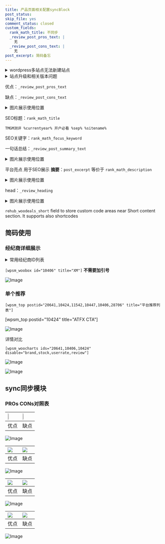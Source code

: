```yaml
---
title: 产品页面相关配置syncBlock
post_status: 
skip_file: yes
comment_status: closed
custom_fields:
  rank_math_title: 不同步
  _review_post_pros_text: |
    无
  _review_post_cons_text: |
    无
post_excerpt: 简码备忘
---
```

<details><summary>wordpress多站点无法新建站点</summary>

<li>和报错需要清理cookies一样的原因</li>
<li>wp-config.php里面<code>define( 'SUBDOMAIN_INSTALL', false );//子域名安装</code></li>
<li>新建子站点是用<code>define( 'SUBDOMAIN_INSTALL', true);//子域名安装</code> 完成以后，改成<code>false</code></li>
</details>

<details><summary>站点升级和相关版本问题</summary>

<p>wordpress：5.9.9
woocommerce：7.5.1
出现问题的地方：主题选项里面>><strong>Product layout >>compact style</strong></p>
<p>如何出现没有用过的字段 导致无法保存。先导出配置 然后进行修改，后面再次恢复即可。</p>
<p>出现部分字段无法显示时，需要返回默认布局后，对产品进行保存就好了。</p>
<p></p>
</details>

优点：`_review_post_pros_text`

缺点：`_review_post_cons_text`

<details><summary>图片展示使用位置</summary>

<img src="https://prod-files-secure.s3.us-west-2.amazonaws.com/39ed1227-6d7d-4570-be36-9ccd4a2c4241/f51d3d83-55d4-4bdf-9604-f37ec77ab556/Untitled.png?X-Amz-Algorithm=AWS4-HMAC-SHA256&X-Amz-Content-Sha256=UNSIGNED-PAYLOAD&X-Amz-Credential=ASIAZI2LB4664SBERPDW%2F20250812%2Fus-west-2%2Fs3%2Faws4_request&X-Amz-Date=20250812T165520Z&X-Amz-Expires=3600&X-Amz-Security-Token=IQoJb3JpZ2luX2VjENH%2F%2F%2F%2F%2F%2F%2F%2F%2F%2FwEaCXVzLXdlc3QtMiJIMEYCIQDqqDDP7Ox6mY0%2BH9tVb3Lc%2FElbNPWt%2FW4TNu48U2Sv%2FQIhAKQueNKHISa%2BZPN8UW%2BhPBw5zghgX%2FDu9PloDJAZtopOKv8DCBkQABoMNjM3NDIzMTgzODA1IgxTVCMCQpXeEwk%2BHF4q3AN553tIQMDzok7WnhwEZiqFSCWMBcehZj6fGCI%2FuBBbF%2F1E8E71IKG%2BPN%2BEPeAfaF6asuKjO7UurmxXKtFJa8FBBkny2eXMhcXrnEFax5Knk0VnaYXjjbTp%2BB7flGj3P8oBaIjlJeH2AnmClZPpUVUhtpiEwWoHgX6rw%2FSwSByx27kMV2bADew8wxDGZ9yylat8D8%2BYxxvpkPR044ccvPgjvT91c5FXURvMrxaCUOOVMUcH3w7sXGCgHJapcW7RJmAZUIFdfPai0kHkFvf57vOpayqU4F2pmHlb6yxaUGmMqjzCFZ1bstRwzXAwkutxgPj6CFDXmvjslOOPlUJkeAraV2AsrNpmTFhmyENHXZzLBwy3xZdhXH5X4%2FgOq3bd8PWMV97ZE%2BKUwA8BI2sbwTRGiriEDXwNuXKjNCIDHX308BZDrenHGPqSu71HvieDc7fgbAA5kX87u0k0sZdmm9UBfShDJJDo8Pu5Cu6BtuQlpGT1mLGpWFryyRqKyuQ8mZyRaOVch%2FG5T99tNrUPXP5JYYEH%2BDchnHuiy%2BLngMItEJm34073M5j2%2BGnQFYTxNnDiu%2F6GpVuoHTdaM7WxxRV%2BuRuuCW7JHjXMkBwD8MDN3sDScpiMGVA0FCQBaDCn1e3EBjqkAfMSZAw1TMPNvlpRl90MjIXLwwe%2FXkMtTqaG%2BXdPH6fscdbdhH2vZIOSyJxCCN17MP0gW0frLfjjWBUEMc6xJvJ6CuT8oaqZWSftUlZ3Yawf0Yp5%2FZIUuxQ0faxH6daBSz0Fr2XsPcwOyMZsd%2F43x1OffyvcoUqyENqbFVuc2YM3WuSlz3mjydzd%2F2Tpx%2FMR5TaUmHzyx2I9lgGa6tlvU0vGxQgr&X-Amz-Signature=32770c2b35bd635918ff62218799fe1df61a0d2e496ad5cd0d5bf30e281b736a&X-Amz-SignedHeaders=host&x-amz-checksum-mode=ENABLED&x-id=GetObject" alt="Image">
</details>

SEO标题：`rank_math_title`

`TMGM测评 %currentyear% 开户必看 %sep% %sitename%`

SEO关键字：`rank_math_focus_keyword`

一句话总结：`_review_post_summary_text`

<details><summary>图片展示使用位置</summary>

<img src="https://prod-files-secure.s3.us-west-2.amazonaws.com/39ed1227-6d7d-4570-be36-9ccd4a2c4241/4b96a922-296c-4f4e-8630-d1c870cbce01/Untitled.png?X-Amz-Algorithm=AWS4-HMAC-SHA256&X-Amz-Content-Sha256=UNSIGNED-PAYLOAD&X-Amz-Credential=ASIAZI2LB466WYALI6GW%2F20250812%2Fus-west-2%2Fs3%2Faws4_request&X-Amz-Date=20250812T165522Z&X-Amz-Expires=3600&X-Amz-Security-Token=IQoJb3JpZ2luX2VjENH%2F%2F%2F%2F%2F%2F%2F%2F%2F%2FwEaCXVzLXdlc3QtMiJGMEQCIADjXPWJ7jKAYbyRwdOBmFj7xBDRE3bmpdFGj%2Bwq48zlAiAJw2Ke8nONkEbZL84t96tNt53sPH0bziv8ya7j5YT1gCr%2FAwgZEAAaDDYzNzQyMzE4MzgwNSIM5wCkd4osxC%2F2S6pvKtwDw%2Bj38jWjukl3mRLFDEyY3kjyziRAr6Dk9F0NTrvFia%2BbAYb4hKmOzZoYpH5KsywEGHQXi3Wtc9whf6cRGbNAuWLxInKX0vPc3UAA8n72thZq%2FQoEOe%2FLkbnmHWsATXoRTt%2FkMY41ZilG7tZevgvMFVsGz4CgZBE9Hh%2BKgGhk0bu2V8QtumC%2FvT3eUOZzTtsl5xSQxNODJP5AFv9euxLwJ6jyNS5LaCX7Uf26tsBbXcn89smQP8SaLKh54rDrdL3YX2dH0D6EFCA5KVx7BbTwG73nutTPxb1nGJUh%2BHf%2B2MkPqdWn3TxZP6CCpqr45S587Wog4R6JqblEQYjH%2FtLdGbGHGv%2BiUIveUn3ClaH0ubkiV%2BKvm%2B%2BMTJpPAY7h6pc0wPWnyu%2BkXWV4fe5ZNm8VTwJfiBToVIsfAtrPVI1qXQ3DagztkykDOaR48WPge%2BS3jMpvyULpgiqgyNnw7Xv6Vy%2B6DtLRlLno%2FJNsxI2ZU0NyKnqTyrH%2BHtHZmAv40YQAewCk3pcQnWdHOwqUBhRewPGE5hsoChqZlD5NPO0QnkbjAFP6%2BW46HWuD0zcg8fpnCrBA%2FBFy%2BvZ%2BwZ9sSuHpnrAV0Jf7L4TD38ZGZTGyTJbvfezkVaW4Kh4ckGgw7NTtxAY6pgHr9r1tlGe%2BbX7rq%2FFK8sWXD1hO8FyevGvjqo5J%2BZ%2BQhFsVnvZCvHvug8K73vy9nJkfgK3Q312ykJzJkQ7HlHRFp1GBTpQHmtJ41WhgVliN1PNcWBwfXxjpAh9ShKmO4Maa620u%2FAtsEvGrtJnxIeBcj%2Bvb%2BtEqf3aU4hinxncjzlvQVhJOLpBJ51MQc5uR%2B1Ex4cKqpLrR%2BF7W%2B74P8DplySYby%2BZP&X-Amz-Signature=49003198764655bfd2776b9340bc85ef7bfccd42d3b8eb2b409e26abe079ab75&X-Amz-SignedHeaders=host&x-amz-checksum-mode=ENABLED&x-id=GetObject" alt="Image">
</details>

平台亮点 用于SEO展示 **摘要**：`post_excerpt`  等价于 `rank_math_description`

<details><summary>图片展示使用位置</summary>

<img src="https://prod-files-secure.s3.us-west-2.amazonaws.com/39ed1227-6d7d-4570-be36-9ccd4a2c4241/1ee11f63-b60a-4dfe-a7a7-d58ff23b5d88/Untitled.png?X-Amz-Algorithm=AWS4-HMAC-SHA256&X-Amz-Content-Sha256=UNSIGNED-PAYLOAD&X-Amz-Credential=ASIAZI2LB466S6ZZNZ5Y%2F20250812%2Fus-west-2%2Fs3%2Faws4_request&X-Amz-Date=20250812T165522Z&X-Amz-Expires=3600&X-Amz-Security-Token=IQoJb3JpZ2luX2VjENH%2F%2F%2F%2F%2F%2F%2F%2F%2F%2FwEaCXVzLXdlc3QtMiJHMEUCICX34oOffWUTMtNCf52Mwzw8IlkdX6zwEM6TYfWem8ZNAiEAzuikpStOKYx5wLcxTgiNC1CCCw4BCCgVEpDbqoT9hqkq%2FwMIGRAAGgw2Mzc0MjMxODM4MDUiDGI%2FfpN6WYI%2B8FMmwircA%2F%2F%2BgkIO0oxGVkD3bhizZDcTI4FTl2MprNKR8Gv2%2BxYILD5MtZZBrTEPBn%2BMDSOu794esBVdvbBajBGsMWp5rjps3FCKdR8xdWzgowXPGz0mzne%2BK74Ed5hpwXXIg93K7%2F6vaxRrkOpqFHQnOjd3poS36pS0cwR5%2BJ%2B9YE0FFcVLqJEpgyuee97vD6hEqgQVm%2Fmubp0MNH7NDsbbLAoW%2FZ7kxXODUkL1BnZ2ZgeYe5CFH6FC%2BjNXzKEQGX3XOd68lkxiaHT9sdPyTpIsP0BIECmnapBOsFZneFR6ZHc3xUvxWpNUckRaoM1ZzuDJ9le0svv6EKM7mEM9TrIMI8Ru8%2FYkYUCqnr%2BJuAg%2BGQuG0vxWw4gfyuiShI4GegIdgujoxYc7GGkEtkrmdSEX2DjSvIr89nthFfeVJEq9c4X6D98zOQyG6UTjl6dcS5oNch8UE6CLA35gsQz3BT970um4hL26wwHqkOys0qVJqV2CUNxVgY4UFjxvUxV49Cs%2FCNUR8mFJAVWdmtFpYKfM5fbs%2BWRTh2bRq4nq6HJeHgLjhsw5rQ7VYnS7K2FLKpRPwULD9TytSbMlUrD2VPH91lKln2PaUFTjC8mhxJw7bgCda5Ktg0PjpAi%2B9Q93%2FhWXMLnT7cQGOqUBxvHQkg0ZHLU8j79OTcf%2Bt0tT8JruqHdPAlvZzm5vzkOFtqO0iMfyAVzP0FhOd%2FdhhgToNPIW02tDQUvmulr0vp039Q47oMKoUc4IoIroIKLHszJwRFaz66nyQ1RZJ14%2FGxYWps%2BViK6DLpcw0GtnEGYaKJCkyCAoE6rKpBXxyaC0gADwKl%2BfaK8SWqiEI39L%2FxC4bpOusmb0t1hheCENyZLSGhJ7&X-Amz-Signature=f0bfcd9cead3d24b7b6aa356f80717cf1074fe0007fb8365e3507f104695585c&X-Amz-SignedHeaders=host&x-amz-checksum-mode=ENABLED&x-id=GetObject" alt="Image">
<img src="https://prod-files-secure.s3.us-west-2.amazonaws.com/39ed1227-6d7d-4570-be36-9ccd4a2c4241/ad4118b5-78d8-4fbe-801e-3b29b5d99c01/Untitled.png?X-Amz-Algorithm=AWS4-HMAC-SHA256&X-Amz-Content-Sha256=UNSIGNED-PAYLOAD&X-Amz-Credential=ASIAZI2LB466S6ZZNZ5Y%2F20250812%2Fus-west-2%2Fs3%2Faws4_request&X-Amz-Date=20250812T165522Z&X-Amz-Expires=3600&X-Amz-Security-Token=IQoJb3JpZ2luX2VjENH%2F%2F%2F%2F%2F%2F%2F%2F%2F%2FwEaCXVzLXdlc3QtMiJHMEUCICX34oOffWUTMtNCf52Mwzw8IlkdX6zwEM6TYfWem8ZNAiEAzuikpStOKYx5wLcxTgiNC1CCCw4BCCgVEpDbqoT9hqkq%2FwMIGRAAGgw2Mzc0MjMxODM4MDUiDGI%2FfpN6WYI%2B8FMmwircA%2F%2F%2BgkIO0oxGVkD3bhizZDcTI4FTl2MprNKR8Gv2%2BxYILD5MtZZBrTEPBn%2BMDSOu794esBVdvbBajBGsMWp5rjps3FCKdR8xdWzgowXPGz0mzne%2BK74Ed5hpwXXIg93K7%2F6vaxRrkOpqFHQnOjd3poS36pS0cwR5%2BJ%2B9YE0FFcVLqJEpgyuee97vD6hEqgQVm%2Fmubp0MNH7NDsbbLAoW%2FZ7kxXODUkL1BnZ2ZgeYe5CFH6FC%2BjNXzKEQGX3XOd68lkxiaHT9sdPyTpIsP0BIECmnapBOsFZneFR6ZHc3xUvxWpNUckRaoM1ZzuDJ9le0svv6EKM7mEM9TrIMI8Ru8%2FYkYUCqnr%2BJuAg%2BGQuG0vxWw4gfyuiShI4GegIdgujoxYc7GGkEtkrmdSEX2DjSvIr89nthFfeVJEq9c4X6D98zOQyG6UTjl6dcS5oNch8UE6CLA35gsQz3BT970um4hL26wwHqkOys0qVJqV2CUNxVgY4UFjxvUxV49Cs%2FCNUR8mFJAVWdmtFpYKfM5fbs%2BWRTh2bRq4nq6HJeHgLjhsw5rQ7VYnS7K2FLKpRPwULD9TytSbMlUrD2VPH91lKln2PaUFTjC8mhxJw7bgCda5Ktg0PjpAi%2B9Q93%2FhWXMLnT7cQGOqUBxvHQkg0ZHLU8j79OTcf%2Bt0tT8JruqHdPAlvZzm5vzkOFtqO0iMfyAVzP0FhOd%2FdhhgToNPIW02tDQUvmulr0vp039Q47oMKoUc4IoIroIKLHszJwRFaz66nyQ1RZJ14%2FGxYWps%2BViK6DLpcw0GtnEGYaKJCkyCAoE6rKpBXxyaC0gADwKl%2BfaK8SWqiEI39L%2FxC4bpOusmb0t1hheCENyZLSGhJ7&X-Amz-Signature=2b8f4ffed2f27bdb2fcb0d55fdf5bd9438a41fbe608fc9a6f911556b4c2d723d&X-Amz-SignedHeaders=host&x-amz-checksum-mode=ENABLED&x-id=GetObject" alt="Image">
<img src="https://prod-files-secure.s3.us-west-2.amazonaws.com/39ed1227-6d7d-4570-be36-9ccd4a2c4241/a38cf7c9-a79c-4b64-9e94-13589fe0758b/Untitled.png?X-Amz-Algorithm=AWS4-HMAC-SHA256&X-Amz-Content-Sha256=UNSIGNED-PAYLOAD&X-Amz-Credential=ASIAZI2LB466S6ZZNZ5Y%2F20250812%2Fus-west-2%2Fs3%2Faws4_request&X-Amz-Date=20250812T165522Z&X-Amz-Expires=3600&X-Amz-Security-Token=IQoJb3JpZ2luX2VjENH%2F%2F%2F%2F%2F%2F%2F%2F%2F%2FwEaCXVzLXdlc3QtMiJHMEUCICX34oOffWUTMtNCf52Mwzw8IlkdX6zwEM6TYfWem8ZNAiEAzuikpStOKYx5wLcxTgiNC1CCCw4BCCgVEpDbqoT9hqkq%2FwMIGRAAGgw2Mzc0MjMxODM4MDUiDGI%2FfpN6WYI%2B8FMmwircA%2F%2F%2BgkIO0oxGVkD3bhizZDcTI4FTl2MprNKR8Gv2%2BxYILD5MtZZBrTEPBn%2BMDSOu794esBVdvbBajBGsMWp5rjps3FCKdR8xdWzgowXPGz0mzne%2BK74Ed5hpwXXIg93K7%2F6vaxRrkOpqFHQnOjd3poS36pS0cwR5%2BJ%2B9YE0FFcVLqJEpgyuee97vD6hEqgQVm%2Fmubp0MNH7NDsbbLAoW%2FZ7kxXODUkL1BnZ2ZgeYe5CFH6FC%2BjNXzKEQGX3XOd68lkxiaHT9sdPyTpIsP0BIECmnapBOsFZneFR6ZHc3xUvxWpNUckRaoM1ZzuDJ9le0svv6EKM7mEM9TrIMI8Ru8%2FYkYUCqnr%2BJuAg%2BGQuG0vxWw4gfyuiShI4GegIdgujoxYc7GGkEtkrmdSEX2DjSvIr89nthFfeVJEq9c4X6D98zOQyG6UTjl6dcS5oNch8UE6CLA35gsQz3BT970um4hL26wwHqkOys0qVJqV2CUNxVgY4UFjxvUxV49Cs%2FCNUR8mFJAVWdmtFpYKfM5fbs%2BWRTh2bRq4nq6HJeHgLjhsw5rQ7VYnS7K2FLKpRPwULD9TytSbMlUrD2VPH91lKln2PaUFTjC8mhxJw7bgCda5Ktg0PjpAi%2B9Q93%2FhWXMLnT7cQGOqUBxvHQkg0ZHLU8j79OTcf%2Bt0tT8JruqHdPAlvZzm5vzkOFtqO0iMfyAVzP0FhOd%2FdhhgToNPIW02tDQUvmulr0vp039Q47oMKoUc4IoIroIKLHszJwRFaz66nyQ1RZJ14%2FGxYWps%2BViK6DLpcw0GtnEGYaKJCkyCAoE6rKpBXxyaC0gADwKl%2BfaK8SWqiEI39L%2FxC4bpOusmb0t1hheCENyZLSGhJ7&X-Amz-Signature=47620a5592fdd4b6367a28af9e9326bbab49d92a91cdd5ea9e7c36236459ff4d&X-Amz-SignedHeaders=host&x-amz-checksum-mode=ENABLED&x-id=GetObject" alt="Image">
<img src="https://prod-files-secure.s3.us-west-2.amazonaws.com/39ed1227-6d7d-4570-be36-9ccd4a2c4241/7da6fc1e-d2ac-42ae-8c75-cb5749aa18f6/Untitled.png?X-Amz-Algorithm=AWS4-HMAC-SHA256&X-Amz-Content-Sha256=UNSIGNED-PAYLOAD&X-Amz-Credential=ASIAZI2LB466S6ZZNZ5Y%2F20250812%2Fus-west-2%2Fs3%2Faws4_request&X-Amz-Date=20250812T165522Z&X-Amz-Expires=3600&X-Amz-Security-Token=IQoJb3JpZ2luX2VjENH%2F%2F%2F%2F%2F%2F%2F%2F%2F%2FwEaCXVzLXdlc3QtMiJHMEUCICX34oOffWUTMtNCf52Mwzw8IlkdX6zwEM6TYfWem8ZNAiEAzuikpStOKYx5wLcxTgiNC1CCCw4BCCgVEpDbqoT9hqkq%2FwMIGRAAGgw2Mzc0MjMxODM4MDUiDGI%2FfpN6WYI%2B8FMmwircA%2F%2F%2BgkIO0oxGVkD3bhizZDcTI4FTl2MprNKR8Gv2%2BxYILD5MtZZBrTEPBn%2BMDSOu794esBVdvbBajBGsMWp5rjps3FCKdR8xdWzgowXPGz0mzne%2BK74Ed5hpwXXIg93K7%2F6vaxRrkOpqFHQnOjd3poS36pS0cwR5%2BJ%2B9YE0FFcVLqJEpgyuee97vD6hEqgQVm%2Fmubp0MNH7NDsbbLAoW%2FZ7kxXODUkL1BnZ2ZgeYe5CFH6FC%2BjNXzKEQGX3XOd68lkxiaHT9sdPyTpIsP0BIECmnapBOsFZneFR6ZHc3xUvxWpNUckRaoM1ZzuDJ9le0svv6EKM7mEM9TrIMI8Ru8%2FYkYUCqnr%2BJuAg%2BGQuG0vxWw4gfyuiShI4GegIdgujoxYc7GGkEtkrmdSEX2DjSvIr89nthFfeVJEq9c4X6D98zOQyG6UTjl6dcS5oNch8UE6CLA35gsQz3BT970um4hL26wwHqkOys0qVJqV2CUNxVgY4UFjxvUxV49Cs%2FCNUR8mFJAVWdmtFpYKfM5fbs%2BWRTh2bRq4nq6HJeHgLjhsw5rQ7VYnS7K2FLKpRPwULD9TytSbMlUrD2VPH91lKln2PaUFTjC8mhxJw7bgCda5Ktg0PjpAi%2B9Q93%2FhWXMLnT7cQGOqUBxvHQkg0ZHLU8j79OTcf%2Bt0tT8JruqHdPAlvZzm5vzkOFtqO0iMfyAVzP0FhOd%2FdhhgToNPIW02tDQUvmulr0vp039Q47oMKoUc4IoIroIKLHszJwRFaz66nyQ1RZJ14%2FGxYWps%2BViK6DLpcw0GtnEGYaKJCkyCAoE6rKpBXxyaC0gADwKl%2BfaK8SWqiEI39L%2FxC4bpOusmb0t1hheCENyZLSGhJ7&X-Amz-Signature=b5fde09d0b5adb526f71090ae03c507975810b395195f4ad0439e0b6bda5f522&X-Amz-SignedHeaders=host&x-amz-checksum-mode=ENABLED&x-id=GetObject" alt="Image">
<img src="https://prod-files-secure.s3.us-west-2.amazonaws.com/39ed1227-6d7d-4570-be36-9ccd4a2c4241/7e97f40a-eaee-47f5-b2f9-475f96808fa7/Untitled.png?X-Amz-Algorithm=AWS4-HMAC-SHA256&X-Amz-Content-Sha256=UNSIGNED-PAYLOAD&X-Amz-Credential=ASIAZI2LB466S6ZZNZ5Y%2F20250812%2Fus-west-2%2Fs3%2Faws4_request&X-Amz-Date=20250812T165522Z&X-Amz-Expires=3600&X-Amz-Security-Token=IQoJb3JpZ2luX2VjENH%2F%2F%2F%2F%2F%2F%2F%2F%2F%2FwEaCXVzLXdlc3QtMiJHMEUCICX34oOffWUTMtNCf52Mwzw8IlkdX6zwEM6TYfWem8ZNAiEAzuikpStOKYx5wLcxTgiNC1CCCw4BCCgVEpDbqoT9hqkq%2FwMIGRAAGgw2Mzc0MjMxODM4MDUiDGI%2FfpN6WYI%2B8FMmwircA%2F%2F%2BgkIO0oxGVkD3bhizZDcTI4FTl2MprNKR8Gv2%2BxYILD5MtZZBrTEPBn%2BMDSOu794esBVdvbBajBGsMWp5rjps3FCKdR8xdWzgowXPGz0mzne%2BK74Ed5hpwXXIg93K7%2F6vaxRrkOpqFHQnOjd3poS36pS0cwR5%2BJ%2B9YE0FFcVLqJEpgyuee97vD6hEqgQVm%2Fmubp0MNH7NDsbbLAoW%2FZ7kxXODUkL1BnZ2ZgeYe5CFH6FC%2BjNXzKEQGX3XOd68lkxiaHT9sdPyTpIsP0BIECmnapBOsFZneFR6ZHc3xUvxWpNUckRaoM1ZzuDJ9le0svv6EKM7mEM9TrIMI8Ru8%2FYkYUCqnr%2BJuAg%2BGQuG0vxWw4gfyuiShI4GegIdgujoxYc7GGkEtkrmdSEX2DjSvIr89nthFfeVJEq9c4X6D98zOQyG6UTjl6dcS5oNch8UE6CLA35gsQz3BT970um4hL26wwHqkOys0qVJqV2CUNxVgY4UFjxvUxV49Cs%2FCNUR8mFJAVWdmtFpYKfM5fbs%2BWRTh2bRq4nq6HJeHgLjhsw5rQ7VYnS7K2FLKpRPwULD9TytSbMlUrD2VPH91lKln2PaUFTjC8mhxJw7bgCda5Ktg0PjpAi%2B9Q93%2FhWXMLnT7cQGOqUBxvHQkg0ZHLU8j79OTcf%2Bt0tT8JruqHdPAlvZzm5vzkOFtqO0iMfyAVzP0FhOd%2FdhhgToNPIW02tDQUvmulr0vp039Q47oMKoUc4IoIroIKLHszJwRFaz66nyQ1RZJ14%2FGxYWps%2BViK6DLpcw0GtnEGYaKJCkyCAoE6rKpBXxyaC0gADwKl%2BfaK8SWqiEI39L%2FxC4bpOusmb0t1hheCENyZLSGhJ7&X-Amz-Signature=06a0b0d59a8b50eea0ec20f57fa77c66b18197ae3be63ea9ef8d7d7eb3fc4e80&X-Amz-SignedHeaders=host&x-amz-checksum-mode=ENABLED&x-id=GetObject" alt="Image">
</details>

head：`_review_heading`

<details><summary>图片展示使用位置</summary>

<img src="https://prod-files-secure.s3.us-west-2.amazonaws.com/39ed1227-6d7d-4570-be36-9ccd4a2c4241/3a4650ad-9887-415c-889a-edd51fa54f27/Untitled.png?X-Amz-Algorithm=AWS4-HMAC-SHA256&X-Amz-Content-Sha256=UNSIGNED-PAYLOAD&X-Amz-Credential=ASIAZI2LB466VNK66MXJ%2F20250812%2Fus-west-2%2Fs3%2Faws4_request&X-Amz-Date=20250812T165523Z&X-Amz-Expires=3600&X-Amz-Security-Token=IQoJb3JpZ2luX2VjENH%2F%2F%2F%2F%2F%2F%2F%2F%2F%2FwEaCXVzLXdlc3QtMiJHMEUCIQDQX1gh9mokEWWcdGFWBIW3QAKHavO6uKKPXegyfa6siwIgHKTylksK4bm%2FqpCFWpiXqiaCPiZ4GG8M8XHEl728Uooq%2FwMIGRAAGgw2Mzc0MjMxODM4MDUiDHiOm0qvwvTmSnzrHSrcA%2FQMrnfTskP6aOWD7McVibXsC%2BU0EDKwyqNCBkolZu0a0ND88KegO3UJbGJlsQ17YYm9eexQz4DFL6PNW5b2fwBYLy5gYu1sJ%2Bj6mxrTiAIsoFrxlM1fp%2BmuH71eFXIbai7advEPoIaU3QCOmjiTWOnzbyoeO81yiFDxmRh2Rt%2Bb9FdKcb34l81GXVRu1DhWf%2BlkEZheJBJ3rKjGEGwN3MOzeA%2BYEZVYwE8dpTLzGKDuJz1PJtmaQ5AqQ3YC1HrxOcu4zgA5Bvg41TcSK4WglebseMtD%2BmzGSPao6mh6kk50CF6MszR8dwFqhkRVB6UFh1152QgZsAailASvZF66%2FPIdalR43HrTSA96uT%2F92Qjb4fN41HFizzfSNYuWgPFyUnKghNBA2bJeJux%2Ba42vA6wbwBhSBfBAYXw5igkImJBrbnwvl5IY5aMwtdz5jLzVvVsi78jYzm57LeYxxwd25zGZsy3Qtzloj3AZru86WZExf2D%2BKnA5hyvXpO6YKq4m1U%2F2tinv37tGQ5KalF2Vr4uno1YX7uCkyNUEoHFPpWkDa8o4pDcPQXW4U%2FdB4DnkgXh2ZupZ15UEHD76onlfkNgShDEV4WkcdtZGRhA0NUYD1OCan%2B3wbApkeGO1MKDV7cQGOqUBQrroGjentDcIqAvwhlPD7WTAUUhGfjbbuau770dbHykaCKYxjUqJUQn7VD4vP%2BEhIqganBx625PhgWb%2BkyY2Ov1CDz6O72TUAJHpJU5FrOaSBdD5urYJkzr7SZ5hOCw2VFoVAXAGWcOdAHdyxluyi%2BI8S56DcMhtVsnasu3dOw1FIF7eLoDUpqX4KLbwxKgYjSev9G%2B4djFeU9NFaMsRMtziwg3o&X-Amz-Signature=889a982d4baf36f6c88ab9cf6d5a5458b4c90ea499b772752b6ee4545841edee&X-Amz-SignedHeaders=host&x-amz-checksum-mode=ENABLED&x-id=GetObject" alt="Image">
</details>

`rehub_woodeals_short`	field to store custom code areas near Short content section. It supports also shortcodes



## 简码使用

### 经纪商详细展示

<details><summary>常用经纪商ID列表</summary>

<pre><code class="php">嘉盛 ===> 20641  [wpsm_woobox id="20641" title="嘉盛"]
易信easymarkets ===> 11542  [wpsm_woobox id="11542" title="易信easymarkets"]
ATFX外汇 ===> 10424  [wpsm_woobox id="10424" title="ATFX"]
XM ===> 10406  [wpsm_woobox id="10406" title="XM"]
TMGM ===> 29622  [wpsm_woobox id="29622" title="TMGM"]
HYCM ===> 10447  [wpsm_woobox id="10447" title="HYCM"]
fpmarkets澳福外汇 ===> 20639  [wpsm_woobox id="20639" title="fpmarkets澳福外汇"]</code></pre>
</details>

`[wpsm_woobox id="10406" title="XM"]` **不需要加引号**

![Image](https://prod-files-secure.s3.us-west-2.amazonaws.com/39ed1227-6d7d-4570-be36-9ccd4a2c4241/4f898f9d-0fa7-4e43-acd3-ac6bc7be575a/Untitled.png?X-Amz-Algorithm=AWS4-HMAC-SHA256&X-Amz-Content-Sha256=UNSIGNED-PAYLOAD&X-Amz-Credential=ASIAZI2LB466VQ3P76JS%2F20250812%2Fus-west-2%2Fs3%2Faws4_request&X-Amz-Date=20250812T165519Z&X-Amz-Expires=3600&X-Amz-Security-Token=IQoJb3JpZ2luX2VjENH%2F%2F%2F%2F%2F%2F%2F%2F%2F%2FwEaCXVzLXdlc3QtMiJHMEUCIFvmiMk50pGSCbqeo1KoP7krpYgrDTmdFVGA4TjdtPB%2BAiEAyNsGfSzsVaqUAlrNvUGhonBvd5k1x%2BqoPei%2B5kE84g0q%2FwMIGRAAGgw2Mzc0MjMxODM4MDUiDC%2FA9QNXXzxYUNcgAyrcA2TeLC53h%2BdSNhoxssk5XxsVeKbMt%2BGGLg89%2FYK5BQS6GJKsNSOAcPitonsv7VwhqNj%2FgGmMHTKHgkkfltSAZ6nMHWqSFPWH9TQu4bCtYx9OonuBePUe6pEFlbYBPPlAvmIO1pkQBEr9k0zYCBjES5r%2Fi9x2SLjVNZEo4uCpjGcuIUwNAelzpVKihXbpH93elwMgvhMGkAySmuFgkVQ1fAxNLktpyMkTjzi1qkqzKwhhJBU8QNC8iE1IKjToKYi3yj7EPIGyyDGcsyHbeSWVp4hykg1TK1kFjLAtOJtKfiaqcixg2oqMOePRSE%2B36kwwxTDG4dmKBBrBRsrqh%2FtoFAl3%2FWsnHRXbVQfgz5SSyuh7JYW4Cnrl6oVSM9%2BhlvdgM%2BSVLDUKp6SbYMqVktv2FofbETYWW%2BK4hbLMQ%2BaeDyEcVzg1Pen%2BYYn6VQztfNXzJz691Je4tirI%2Fcjw%2BCZvCVqDcCYAqsdSyY501rCkuwgBx0YWUBY7%2BWD0pVbXWyHAXQlFolLO5jGK2%2BetrbgGG0I2dZ85YuQhJDiDLwwqzJfRHJLnHlu5U72dLw2aQo5NbLy1TJh%2BruO5I0%2F2q8ADMtTYBXKmZRheVMj3A6%2FKQ24hjFjvJh%2Fy6lr1pSMdMPHU7cQGOqUBHQ8%2BhidmNVNuKD2J4mkvqDPc3rPKM4%2FoBJnRx1nkeLT75eZnaVkb8xBmYEsv0AthGj8L5znLRJ6C6cVszSKynC2eUu8KtGWktGUMdL8nQg4cJMJW9UATXPhqtPuPEd3PYBN1wIUPO1G1X9cdieKw65s8RHd28%2F2bAwwNxKFgWtLoZ6euOOE8n3xzkmMbRVbeNoBD%2FhV5TlHV52nSIt95u8rGR%2F1n&X-Amz-Signature=d308e63ff9329a39056a06aca06fe7b6a7bcfdddb070b364bde7f236778d54b5&X-Amz-SignedHeaders=host&x-amz-checksum-mode=ENABLED&x-id=GetObject)

### 单个推荐
`[wpsm_top postid="20641,10424,11542,10447,10406,28706" title="平台推荐列表"]`

[wpsm_top postid="10424" title="ATFX CTA"]

![Image](https://prod-files-secure.s3.us-west-2.amazonaws.com/39ed1227-6d7d-4570-be36-9ccd4a2c4241/5ac620dc-51a8-48b6-b55d-91f47299193c/Untitled.png?X-Amz-Algorithm=AWS4-HMAC-SHA256&X-Amz-Content-Sha256=UNSIGNED-PAYLOAD&X-Amz-Credential=ASIAZI2LB466VQ3P76JS%2F20250812%2Fus-west-2%2Fs3%2Faws4_request&X-Amz-Date=20250812T165519Z&X-Amz-Expires=3600&X-Amz-Security-Token=IQoJb3JpZ2luX2VjENH%2F%2F%2F%2F%2F%2F%2F%2F%2F%2FwEaCXVzLXdlc3QtMiJHMEUCIFvmiMk50pGSCbqeo1KoP7krpYgrDTmdFVGA4TjdtPB%2BAiEAyNsGfSzsVaqUAlrNvUGhonBvd5k1x%2BqoPei%2B5kE84g0q%2FwMIGRAAGgw2Mzc0MjMxODM4MDUiDC%2FA9QNXXzxYUNcgAyrcA2TeLC53h%2BdSNhoxssk5XxsVeKbMt%2BGGLg89%2FYK5BQS6GJKsNSOAcPitonsv7VwhqNj%2FgGmMHTKHgkkfltSAZ6nMHWqSFPWH9TQu4bCtYx9OonuBePUe6pEFlbYBPPlAvmIO1pkQBEr9k0zYCBjES5r%2Fi9x2SLjVNZEo4uCpjGcuIUwNAelzpVKihXbpH93elwMgvhMGkAySmuFgkVQ1fAxNLktpyMkTjzi1qkqzKwhhJBU8QNC8iE1IKjToKYi3yj7EPIGyyDGcsyHbeSWVp4hykg1TK1kFjLAtOJtKfiaqcixg2oqMOePRSE%2B36kwwxTDG4dmKBBrBRsrqh%2FtoFAl3%2FWsnHRXbVQfgz5SSyuh7JYW4Cnrl6oVSM9%2BhlvdgM%2BSVLDUKp6SbYMqVktv2FofbETYWW%2BK4hbLMQ%2BaeDyEcVzg1Pen%2BYYn6VQztfNXzJz691Je4tirI%2Fcjw%2BCZvCVqDcCYAqsdSyY501rCkuwgBx0YWUBY7%2BWD0pVbXWyHAXQlFolLO5jGK2%2BetrbgGG0I2dZ85YuQhJDiDLwwqzJfRHJLnHlu5U72dLw2aQo5NbLy1TJh%2BruO5I0%2F2q8ADMtTYBXKmZRheVMj3A6%2FKQ24hjFjvJh%2Fy6lr1pSMdMPHU7cQGOqUBHQ8%2BhidmNVNuKD2J4mkvqDPc3rPKM4%2FoBJnRx1nkeLT75eZnaVkb8xBmYEsv0AthGj8L5znLRJ6C6cVszSKynC2eUu8KtGWktGUMdL8nQg4cJMJW9UATXPhqtPuPEd3PYBN1wIUPO1G1X9cdieKw65s8RHd28%2F2bAwwNxKFgWtLoZ6euOOE8n3xzkmMbRVbeNoBD%2FhV5TlHV52nSIt95u8rGR%2F1n&X-Amz-Signature=db319174ab82a9dc12753c43deea452e51767edc3623e9de59a1acfcaa33efa9&X-Amz-SignedHeaders=host&x-amz-checksum-mode=ENABLED&x-id=GetObject)

详情对比

`[wpsm_woocharts ids="20641,10406,10424" disable="brand,stock,userrate,review"]`

![Image](https://prod-files-secure.s3.us-west-2.amazonaws.com/39ed1227-6d7d-4570-be36-9ccd4a2c4241/bf3ba45f-b9f3-4295-8aef-b4a495fd25f4/Untitled.png?X-Amz-Algorithm=AWS4-HMAC-SHA256&X-Amz-Content-Sha256=UNSIGNED-PAYLOAD&X-Amz-Credential=ASIAZI2LB466VQ3P76JS%2F20250812%2Fus-west-2%2Fs3%2Faws4_request&X-Amz-Date=20250812T165519Z&X-Amz-Expires=3600&X-Amz-Security-Token=IQoJb3JpZ2luX2VjENH%2F%2F%2F%2F%2F%2F%2F%2F%2F%2FwEaCXVzLXdlc3QtMiJHMEUCIFvmiMk50pGSCbqeo1KoP7krpYgrDTmdFVGA4TjdtPB%2BAiEAyNsGfSzsVaqUAlrNvUGhonBvd5k1x%2BqoPei%2B5kE84g0q%2FwMIGRAAGgw2Mzc0MjMxODM4MDUiDC%2FA9QNXXzxYUNcgAyrcA2TeLC53h%2BdSNhoxssk5XxsVeKbMt%2BGGLg89%2FYK5BQS6GJKsNSOAcPitonsv7VwhqNj%2FgGmMHTKHgkkfltSAZ6nMHWqSFPWH9TQu4bCtYx9OonuBePUe6pEFlbYBPPlAvmIO1pkQBEr9k0zYCBjES5r%2Fi9x2SLjVNZEo4uCpjGcuIUwNAelzpVKihXbpH93elwMgvhMGkAySmuFgkVQ1fAxNLktpyMkTjzi1qkqzKwhhJBU8QNC8iE1IKjToKYi3yj7EPIGyyDGcsyHbeSWVp4hykg1TK1kFjLAtOJtKfiaqcixg2oqMOePRSE%2B36kwwxTDG4dmKBBrBRsrqh%2FtoFAl3%2FWsnHRXbVQfgz5SSyuh7JYW4Cnrl6oVSM9%2BhlvdgM%2BSVLDUKp6SbYMqVktv2FofbETYWW%2BK4hbLMQ%2BaeDyEcVzg1Pen%2BYYn6VQztfNXzJz691Je4tirI%2Fcjw%2BCZvCVqDcCYAqsdSyY501rCkuwgBx0YWUBY7%2BWD0pVbXWyHAXQlFolLO5jGK2%2BetrbgGG0I2dZ85YuQhJDiDLwwqzJfRHJLnHlu5U72dLw2aQo5NbLy1TJh%2BruO5I0%2F2q8ADMtTYBXKmZRheVMj3A6%2FKQ24hjFjvJh%2Fy6lr1pSMdMPHU7cQGOqUBHQ8%2BhidmNVNuKD2J4mkvqDPc3rPKM4%2FoBJnRx1nkeLT75eZnaVkb8xBmYEsv0AthGj8L5znLRJ6C6cVszSKynC2eUu8KtGWktGUMdL8nQg4cJMJW9UATXPhqtPuPEd3PYBN1wIUPO1G1X9cdieKw65s8RHd28%2F2bAwwNxKFgWtLoZ6euOOE8n3xzkmMbRVbeNoBD%2FhV5TlHV52nSIt95u8rGR%2F1n&X-Amz-Signature=edd36465df829bbe89383bda7969532b8dd11f85c754d0cfdec6a30af2cd1fcd&X-Amz-SignedHeaders=host&x-amz-checksum-mode=ENABLED&x-id=GetObject)

![Image](https://prod-files-secure.s3.us-west-2.amazonaws.com/39ed1227-6d7d-4570-be36-9ccd4a2c4241/30bc56ef-f383-4b48-9768-2ebc9e436ec0/Untitled.png?X-Amz-Algorithm=AWS4-HMAC-SHA256&X-Amz-Content-Sha256=UNSIGNED-PAYLOAD&X-Amz-Credential=ASIAZI2LB466VQ3P76JS%2F20250812%2Fus-west-2%2Fs3%2Faws4_request&X-Amz-Date=20250812T165519Z&X-Amz-Expires=3600&X-Amz-Security-Token=IQoJb3JpZ2luX2VjENH%2F%2F%2F%2F%2F%2F%2F%2F%2F%2FwEaCXVzLXdlc3QtMiJHMEUCIFvmiMk50pGSCbqeo1KoP7krpYgrDTmdFVGA4TjdtPB%2BAiEAyNsGfSzsVaqUAlrNvUGhonBvd5k1x%2BqoPei%2B5kE84g0q%2FwMIGRAAGgw2Mzc0MjMxODM4MDUiDC%2FA9QNXXzxYUNcgAyrcA2TeLC53h%2BdSNhoxssk5XxsVeKbMt%2BGGLg89%2FYK5BQS6GJKsNSOAcPitonsv7VwhqNj%2FgGmMHTKHgkkfltSAZ6nMHWqSFPWH9TQu4bCtYx9OonuBePUe6pEFlbYBPPlAvmIO1pkQBEr9k0zYCBjES5r%2Fi9x2SLjVNZEo4uCpjGcuIUwNAelzpVKihXbpH93elwMgvhMGkAySmuFgkVQ1fAxNLktpyMkTjzi1qkqzKwhhJBU8QNC8iE1IKjToKYi3yj7EPIGyyDGcsyHbeSWVp4hykg1TK1kFjLAtOJtKfiaqcixg2oqMOePRSE%2B36kwwxTDG4dmKBBrBRsrqh%2FtoFAl3%2FWsnHRXbVQfgz5SSyuh7JYW4Cnrl6oVSM9%2BhlvdgM%2BSVLDUKp6SbYMqVktv2FofbETYWW%2BK4hbLMQ%2BaeDyEcVzg1Pen%2BYYn6VQztfNXzJz691Je4tirI%2Fcjw%2BCZvCVqDcCYAqsdSyY501rCkuwgBx0YWUBY7%2BWD0pVbXWyHAXQlFolLO5jGK2%2BetrbgGG0I2dZ85YuQhJDiDLwwqzJfRHJLnHlu5U72dLw2aQo5NbLy1TJh%2BruO5I0%2F2q8ADMtTYBXKmZRheVMj3A6%2FKQ24hjFjvJh%2Fy6lr1pSMdMPHU7cQGOqUBHQ8%2BhidmNVNuKD2J4mkvqDPc3rPKM4%2FoBJnRx1nkeLT75eZnaVkb8xBmYEsv0AthGj8L5znLRJ6C6cVszSKynC2eUu8KtGWktGUMdL8nQg4cJMJW9UATXPhqtPuPEd3PYBN1wIUPO1G1X9cdieKw65s8RHd28%2F2bAwwNxKFgWtLoZ6euOOE8n3xzkmMbRVbeNoBD%2FhV5TlHV52nSIt95u8rGR%2F1n&X-Amz-Signature=320e74912061d3f77401f3b29070a594e2c8a1c78b9c718a96f89cd1fc75064a&X-Amz-SignedHeaders=host&x-amz-checksum-mode=ENABLED&x-id=GetObject)

## sync同步模块

### PROs CONs对照表

| <img src="https://cdn.ifttt.fun/gh/jarlin8/OSS@main/icons/customize/pros.svg" height="auto" width="37.3%"> | <img src="https://cdn.ifttt.fun/gh/jarlin8/OSS@main/icons/customize/cons.svg" height="auto" width="28.8%"> |
| :--- | :--- |
| 优点 | 缺点 |

![Image](https://prod-files-secure.s3.us-west-2.amazonaws.com/39ed1227-6d7d-4570-be36-9ccd4a2c4241/8742b755-dfb5-4004-9a5f-d6e561664bd8/Untitled.png?X-Amz-Algorithm=AWS4-HMAC-SHA256&X-Amz-Content-Sha256=UNSIGNED-PAYLOAD&X-Amz-Credential=ASIAZI2LB466VQ3P76JS%2F20250812%2Fus-west-2%2Fs3%2Faws4_request&X-Amz-Date=20250812T165519Z&X-Amz-Expires=3600&X-Amz-Security-Token=IQoJb3JpZ2luX2VjENH%2F%2F%2F%2F%2F%2F%2F%2F%2F%2FwEaCXVzLXdlc3QtMiJHMEUCIFvmiMk50pGSCbqeo1KoP7krpYgrDTmdFVGA4TjdtPB%2BAiEAyNsGfSzsVaqUAlrNvUGhonBvd5k1x%2BqoPei%2B5kE84g0q%2FwMIGRAAGgw2Mzc0MjMxODM4MDUiDC%2FA9QNXXzxYUNcgAyrcA2TeLC53h%2BdSNhoxssk5XxsVeKbMt%2BGGLg89%2FYK5BQS6GJKsNSOAcPitonsv7VwhqNj%2FgGmMHTKHgkkfltSAZ6nMHWqSFPWH9TQu4bCtYx9OonuBePUe6pEFlbYBPPlAvmIO1pkQBEr9k0zYCBjES5r%2Fi9x2SLjVNZEo4uCpjGcuIUwNAelzpVKihXbpH93elwMgvhMGkAySmuFgkVQ1fAxNLktpyMkTjzi1qkqzKwhhJBU8QNC8iE1IKjToKYi3yj7EPIGyyDGcsyHbeSWVp4hykg1TK1kFjLAtOJtKfiaqcixg2oqMOePRSE%2B36kwwxTDG4dmKBBrBRsrqh%2FtoFAl3%2FWsnHRXbVQfgz5SSyuh7JYW4Cnrl6oVSM9%2BhlvdgM%2BSVLDUKp6SbYMqVktv2FofbETYWW%2BK4hbLMQ%2BaeDyEcVzg1Pen%2BYYn6VQztfNXzJz691Je4tirI%2Fcjw%2BCZvCVqDcCYAqsdSyY501rCkuwgBx0YWUBY7%2BWD0pVbXWyHAXQlFolLO5jGK2%2BetrbgGG0I2dZ85YuQhJDiDLwwqzJfRHJLnHlu5U72dLw2aQo5NbLy1TJh%2BruO5I0%2F2q8ADMtTYBXKmZRheVMj3A6%2FKQ24hjFjvJh%2Fy6lr1pSMdMPHU7cQGOqUBHQ8%2BhidmNVNuKD2J4mkvqDPc3rPKM4%2FoBJnRx1nkeLT75eZnaVkb8xBmYEsv0AthGj8L5znLRJ6C6cVszSKynC2eUu8KtGWktGUMdL8nQg4cJMJW9UATXPhqtPuPEd3PYBN1wIUPO1G1X9cdieKw65s8RHd28%2F2bAwwNxKFgWtLoZ6euOOE8n3xzkmMbRVbeNoBD%2FhV5TlHV52nSIt95u8rGR%2F1n&X-Amz-Signature=23a10f105dfa8f61d48260320050a63533e1a73d8e979b75446977e0d0b7389d&X-Amz-SignedHeaders=host&x-amz-checksum-mode=ENABLED&x-id=GetObject)

| <img src="https://cdn.ifttt.fun/gh/jarlin8/OSS@main/icons/customize/pros1.svg" height="auto"> | <img src="https://cdn.ifttt.fun/gh/jarlin8/OSS@main/icons/customize/cons1.svg" height="auto"> |
| :--- | :--- |
| 优点 | 缺点 |

![Image](https://prod-files-secure.s3.us-west-2.amazonaws.com/39ed1227-6d7d-4570-be36-9ccd4a2c4241/806358f8-c9c4-4e17-bb35-c6c76a5397a5/Untitled.png?X-Amz-Algorithm=AWS4-HMAC-SHA256&X-Amz-Content-Sha256=UNSIGNED-PAYLOAD&X-Amz-Credential=ASIAZI2LB466VQ3P76JS%2F20250812%2Fus-west-2%2Fs3%2Faws4_request&X-Amz-Date=20250812T165519Z&X-Amz-Expires=3600&X-Amz-Security-Token=IQoJb3JpZ2luX2VjENH%2F%2F%2F%2F%2F%2F%2F%2F%2F%2FwEaCXVzLXdlc3QtMiJHMEUCIFvmiMk50pGSCbqeo1KoP7krpYgrDTmdFVGA4TjdtPB%2BAiEAyNsGfSzsVaqUAlrNvUGhonBvd5k1x%2BqoPei%2B5kE84g0q%2FwMIGRAAGgw2Mzc0MjMxODM4MDUiDC%2FA9QNXXzxYUNcgAyrcA2TeLC53h%2BdSNhoxssk5XxsVeKbMt%2BGGLg89%2FYK5BQS6GJKsNSOAcPitonsv7VwhqNj%2FgGmMHTKHgkkfltSAZ6nMHWqSFPWH9TQu4bCtYx9OonuBePUe6pEFlbYBPPlAvmIO1pkQBEr9k0zYCBjES5r%2Fi9x2SLjVNZEo4uCpjGcuIUwNAelzpVKihXbpH93elwMgvhMGkAySmuFgkVQ1fAxNLktpyMkTjzi1qkqzKwhhJBU8QNC8iE1IKjToKYi3yj7EPIGyyDGcsyHbeSWVp4hykg1TK1kFjLAtOJtKfiaqcixg2oqMOePRSE%2B36kwwxTDG4dmKBBrBRsrqh%2FtoFAl3%2FWsnHRXbVQfgz5SSyuh7JYW4Cnrl6oVSM9%2BhlvdgM%2BSVLDUKp6SbYMqVktv2FofbETYWW%2BK4hbLMQ%2BaeDyEcVzg1Pen%2BYYn6VQztfNXzJz691Je4tirI%2Fcjw%2BCZvCVqDcCYAqsdSyY501rCkuwgBx0YWUBY7%2BWD0pVbXWyHAXQlFolLO5jGK2%2BetrbgGG0I2dZ85YuQhJDiDLwwqzJfRHJLnHlu5U72dLw2aQo5NbLy1TJh%2BruO5I0%2F2q8ADMtTYBXKmZRheVMj3A6%2FKQ24hjFjvJh%2Fy6lr1pSMdMPHU7cQGOqUBHQ8%2BhidmNVNuKD2J4mkvqDPc3rPKM4%2FoBJnRx1nkeLT75eZnaVkb8xBmYEsv0AthGj8L5znLRJ6C6cVszSKynC2eUu8KtGWktGUMdL8nQg4cJMJW9UATXPhqtPuPEd3PYBN1wIUPO1G1X9cdieKw65s8RHd28%2F2bAwwNxKFgWtLoZ6euOOE8n3xzkmMbRVbeNoBD%2FhV5TlHV52nSIt95u8rGR%2F1n&X-Amz-Signature=71603be4f3a28c3b136ce72938c1cd6e8135d8c72df6fdefefaa4e0d3f5d4c54&X-Amz-SignedHeaders=host&x-amz-checksum-mode=ENABLED&x-id=GetObject)

| <img src="https://cdn.ifttt.fun/gh/jarlin8/OSS@main/icons/customize/pros2.svg" height="auto"> | <img src="https://cdn.ifttt.fun/gh/jarlin8/OSS@main/icons/customize/cons2.svg" height="auto"> |
| :--- | :--- |
| 优点 | 缺点 |

![Image](https://prod-files-secure.s3.us-west-2.amazonaws.com/39ed1227-6d7d-4570-be36-9ccd4a2c4241/a9245ec9-70dd-4005-b534-0d54315fc5f3/Untitled.png?X-Amz-Algorithm=AWS4-HMAC-SHA256&X-Amz-Content-Sha256=UNSIGNED-PAYLOAD&X-Amz-Credential=ASIAZI2LB466VQ3P76JS%2F20250812%2Fus-west-2%2Fs3%2Faws4_request&X-Amz-Date=20250812T165519Z&X-Amz-Expires=3600&X-Amz-Security-Token=IQoJb3JpZ2luX2VjENH%2F%2F%2F%2F%2F%2F%2F%2F%2F%2FwEaCXVzLXdlc3QtMiJHMEUCIFvmiMk50pGSCbqeo1KoP7krpYgrDTmdFVGA4TjdtPB%2BAiEAyNsGfSzsVaqUAlrNvUGhonBvd5k1x%2BqoPei%2B5kE84g0q%2FwMIGRAAGgw2Mzc0MjMxODM4MDUiDC%2FA9QNXXzxYUNcgAyrcA2TeLC53h%2BdSNhoxssk5XxsVeKbMt%2BGGLg89%2FYK5BQS6GJKsNSOAcPitonsv7VwhqNj%2FgGmMHTKHgkkfltSAZ6nMHWqSFPWH9TQu4bCtYx9OonuBePUe6pEFlbYBPPlAvmIO1pkQBEr9k0zYCBjES5r%2Fi9x2SLjVNZEo4uCpjGcuIUwNAelzpVKihXbpH93elwMgvhMGkAySmuFgkVQ1fAxNLktpyMkTjzi1qkqzKwhhJBU8QNC8iE1IKjToKYi3yj7EPIGyyDGcsyHbeSWVp4hykg1TK1kFjLAtOJtKfiaqcixg2oqMOePRSE%2B36kwwxTDG4dmKBBrBRsrqh%2FtoFAl3%2FWsnHRXbVQfgz5SSyuh7JYW4Cnrl6oVSM9%2BhlvdgM%2BSVLDUKp6SbYMqVktv2FofbETYWW%2BK4hbLMQ%2BaeDyEcVzg1Pen%2BYYn6VQztfNXzJz691Je4tirI%2Fcjw%2BCZvCVqDcCYAqsdSyY501rCkuwgBx0YWUBY7%2BWD0pVbXWyHAXQlFolLO5jGK2%2BetrbgGG0I2dZ85YuQhJDiDLwwqzJfRHJLnHlu5U72dLw2aQo5NbLy1TJh%2BruO5I0%2F2q8ADMtTYBXKmZRheVMj3A6%2FKQ24hjFjvJh%2Fy6lr1pSMdMPHU7cQGOqUBHQ8%2BhidmNVNuKD2J4mkvqDPc3rPKM4%2FoBJnRx1nkeLT75eZnaVkb8xBmYEsv0AthGj8L5znLRJ6C6cVszSKynC2eUu8KtGWktGUMdL8nQg4cJMJW9UATXPhqtPuPEd3PYBN1wIUPO1G1X9cdieKw65s8RHd28%2F2bAwwNxKFgWtLoZ6euOOE8n3xzkmMbRVbeNoBD%2FhV5TlHV52nSIt95u8rGR%2F1n&X-Amz-Signature=24b419beee2f20b7b83922eb9f59ed9395306e87b5bf4013cbda981db00cc4f9&X-Amz-SignedHeaders=host&x-amz-checksum-mode=ENABLED&x-id=GetObject)

| <img src="https://cdn.ifttt.fun/gh/jarlin8/OSS@main/icons/customize/pros3.svg" height="auto"> | <img src="https://cdn.ifttt.fun/gh/jarlin8/OSS@main/icons/customize/cons3.svg" height="auto"> |
| :--- | :--- |
| 优点 | 缺点 |

![Image](https://prod-files-secure.s3.us-west-2.amazonaws.com/39ed1227-6d7d-4570-be36-9ccd4a2c4241/e1e580a2-2e5c-4780-9ff4-19c318fc2284/Untitled.png?X-Amz-Algorithm=AWS4-HMAC-SHA256&X-Amz-Content-Sha256=UNSIGNED-PAYLOAD&X-Amz-Credential=ASIAZI2LB466VQ3P76JS%2F20250812%2Fus-west-2%2Fs3%2Faws4_request&X-Amz-Date=20250812T165519Z&X-Amz-Expires=3600&X-Amz-Security-Token=IQoJb3JpZ2luX2VjENH%2F%2F%2F%2F%2F%2F%2F%2F%2F%2FwEaCXVzLXdlc3QtMiJHMEUCIFvmiMk50pGSCbqeo1KoP7krpYgrDTmdFVGA4TjdtPB%2BAiEAyNsGfSzsVaqUAlrNvUGhonBvd5k1x%2BqoPei%2B5kE84g0q%2FwMIGRAAGgw2Mzc0MjMxODM4MDUiDC%2FA9QNXXzxYUNcgAyrcA2TeLC53h%2BdSNhoxssk5XxsVeKbMt%2BGGLg89%2FYK5BQS6GJKsNSOAcPitonsv7VwhqNj%2FgGmMHTKHgkkfltSAZ6nMHWqSFPWH9TQu4bCtYx9OonuBePUe6pEFlbYBPPlAvmIO1pkQBEr9k0zYCBjES5r%2Fi9x2SLjVNZEo4uCpjGcuIUwNAelzpVKihXbpH93elwMgvhMGkAySmuFgkVQ1fAxNLktpyMkTjzi1qkqzKwhhJBU8QNC8iE1IKjToKYi3yj7EPIGyyDGcsyHbeSWVp4hykg1TK1kFjLAtOJtKfiaqcixg2oqMOePRSE%2B36kwwxTDG4dmKBBrBRsrqh%2FtoFAl3%2FWsnHRXbVQfgz5SSyuh7JYW4Cnrl6oVSM9%2BhlvdgM%2BSVLDUKp6SbYMqVktv2FofbETYWW%2BK4hbLMQ%2BaeDyEcVzg1Pen%2BYYn6VQztfNXzJz691Je4tirI%2Fcjw%2BCZvCVqDcCYAqsdSyY501rCkuwgBx0YWUBY7%2BWD0pVbXWyHAXQlFolLO5jGK2%2BetrbgGG0I2dZ85YuQhJDiDLwwqzJfRHJLnHlu5U72dLw2aQo5NbLy1TJh%2BruO5I0%2F2q8ADMtTYBXKmZRheVMj3A6%2FKQ24hjFjvJh%2Fy6lr1pSMdMPHU7cQGOqUBHQ8%2BhidmNVNuKD2J4mkvqDPc3rPKM4%2FoBJnRx1nkeLT75eZnaVkb8xBmYEsv0AthGj8L5znLRJ6C6cVszSKynC2eUu8KtGWktGUMdL8nQg4cJMJW9UATXPhqtPuPEd3PYBN1wIUPO1G1X9cdieKw65s8RHd28%2F2bAwwNxKFgWtLoZ6euOOE8n3xzkmMbRVbeNoBD%2FhV5TlHV52nSIt95u8rGR%2F1n&X-Amz-Signature=5607dcfffa2377693cf5aa8b4131d9f812e5245cdd1592ae1ee6301833061da1&X-Amz-SignedHeaders=host&x-amz-checksum-mode=ENABLED&x-id=GetObject)